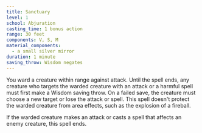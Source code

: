 ```yaml
---
title: Sanctuary
level: 1
school: Abjuration
casting_time: 1 bonus action
range: 30 feet
components: V, S, M
material_components:
  - a small silver mirror
duration: 1 minute
saving_throw: Wisdom negates
---
```


You ward a creature within range against attack. Until the spell ends, any creature who targets the warded creature with an attack or a harmful spell must first make a Wisdom saving throw. On a failed save, the creature must choose a new target or lose the attack or spell. This spell doesn't protect the warded creature from area effects, such as the explosion of a fireball.

If the warded creature makes an attack or casts a spell that affects an enemy creature, this spell ends.
